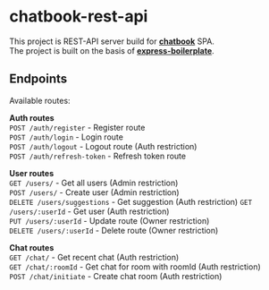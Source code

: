 # chatbook-rest-api
This project is REST-API server build for **[chatbook](https://github.com/vasilignatov/chatbook)** SPA.\
The project is built on the basis of **[express-boilerplate](https://github.com/vasilignatov/express-boilerplate)**. 

## Endpoints

Available routes:

**Auth routes**\
`POST /auth/register` - Register route\
`POST /auth/login` - Login route\
`POST /auth/logout` - Logout route (Auth restriction)\
`POST /auth/refresh-token` - Refresh token route

**User routes**\
`GET /users/` - Get all users (Admin restriction)\
`POST /users/` - Create user (Admin restriction)\
`DELETE /users/suggestions` - Get suggestion (Auth restriction)
`GET /users/:userId` - Get user (Auth restriction)\
`PUT /users/:userId` - Update route (Owner restriction)\
`DELETE /users/:userId` - Delete route (Owner restriction)

**Chat routes**\
`GET /chat/` - Get recent chat (Auth restriction)\
`GET /chat/:roomId` - Get chat for room with roomId (Auth restriction)\
`POST /chat/initiate` - Create chat room (Auth restriction)
